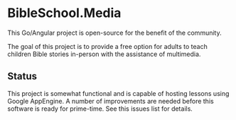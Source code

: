 # BibleSchool.Media

This Go/Angular project is open-source for the benefit of the community.

The goal of this project is to provide a free option for adults to teach 
children Bible stories in-person with the assistance of multimedia.

## Status

This project is somewhat functional and is capable of hosting lessons using 
Google AppEngine.  A number of improvements are needed before this software 
is ready for prime-time.  See this issues list for details.
